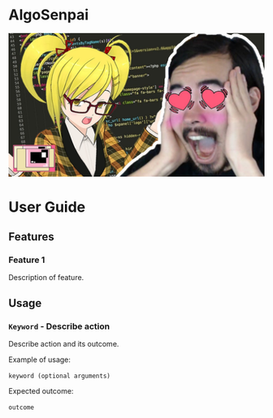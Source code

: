 # AlgoSenpai
<img src="./images/Ui.png" alt="AlgoSenpai"/>

# User Guide

## Features 

### Feature 1 
Description of feature.

## Usage

### `Keyword` - Describe action

Describe action and its outcome.

Example of usage: 

`keyword (optional arguments)`

Expected outcome:

`outcome`
